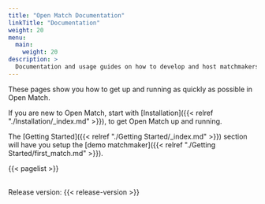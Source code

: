 ```yaml
---
title: "Open Match Documentation"
linkTitle: "Documentation"
weight: 20
menu:
  main:
    weight: 20
description: >
  Documentation and usage guides on how to develop and host matchmakers on top of Open Match.
---
```


These pages show you how to get up and running as quickly as possible in Open Match.

If you are new to Open Match, start with [Installation]({{< relref "./Installation/_index.md" >}}),
to get Open Match up and running.

The [Getting Started]({{< relref "./Getting Started/_index.md" >}}) section will have you 
setup the [demo matchmaker]({{< relref "./Getting Started/first_match.md" >}}).

{{< pagelist >}}

<br/>
Release version: {{< release-version >}}
